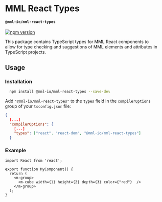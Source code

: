 # MML React Types
#### `@mml-io/mml-react-types`

[![npm version](https://img.shields.io/npm/v/@mml-io/mml-react-types.svg?style=flat)](https://www.npmjs.com/package/@mml-io/mml-react-types)

This package contains TypeScript types for MML React components to allow for type checking and suggestions of MML elements and attributes in TypeScript projects.

## Usage

### Installation

```bash
  npm install @mml-io/mml-react-types --save-dev
```

Add `"@mml-io/mml-react-types"` to the `types` field in the `compilerOptions` group of your `tsconfig.json` file:

```json
{
  [...]
  "compilerOptions": {
    [...]
    "types": ["react", "react-dom", "@mml-io/mml-react-types"]
  }

```

### Example

```tsx
import React from 'react';

export function MyComponent() {
  return (
    <m-group>
      <m-cube width={1} height={2} depth={3} color={"red"}  />
    </m-group>
  );
}
```
